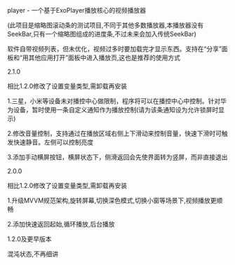 player  -   一个基于ExoPlayer播放核心的视频播放器

(此项目是缩略图滚动条的测试项目,不同于其他多数播放器,本播放器没有SeekBar,只有一个缩略图组成的进度条,不过未来会加入传统SeekBar)

软件自带视频列表，但未优化，视频过多时要加载完才显示东西。支持在“分享”面板和“用其他应用打开”面板中进入播放页,这也是推荐的使用方式


2.1.0

相比1.2.0修改了设置变量类型,需卸载再安装

1.三星，小米等设备未对播控中心做限制，程序将可以在播控中心中控制。针对华为设备，暂时使用一条自定义通知作为播放控制(请为该条通知设为允许锁屏时显示)

2.修改音量控制，支持通过在播放区域右侧上下滑动来控制音量，快速下滑时可触发快速静音。左侧可以控制亮度

3.添加手动横屏按钮，横屏状态下，侧滑返回会先使界面转为竖屏，而非直接退出

2.0.0

相比1.2.0修改了设置变量类型,需卸载再安装

1.升级MVVM规范架构,旋转屏幕,切换深色模式,切换小窗等场景下,视频播放更顺畅

2.添加快速返回起始,循环播放,后台播放

1.2.0及更早版本

混沌状态,不再细讲

